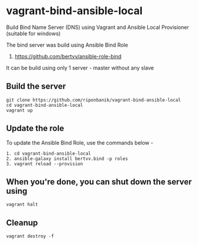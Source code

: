 # vagrant-bind-ansible-local
Build Bind Name Server (DNS) using Vagrant and Ansible Local Provisioner (suitable for windows)

The bind server was build using Ansible Bind Role 
1. https://github.com/bertvv/ansible-role-bind

It can be build using only 1 server - master without any slave

## Build the server
```
git clone https://github.com/riponbanik/vagrant-bind-ansible-local
cd vagrant-bind-ansible-local
vagrant up 
```

## Update the role
To update the Ansible Bind Role, use the commands below  -

```
1. cd vagrant-bind-ansible-local
2. ansible-galaxy install bertvv.bind -p roles
3. vagrant reload --provision
```

## When you're done, you can shut down the server using
```
vagrant halt
```

## Cleanup
```
vagrant destroy -f
```


